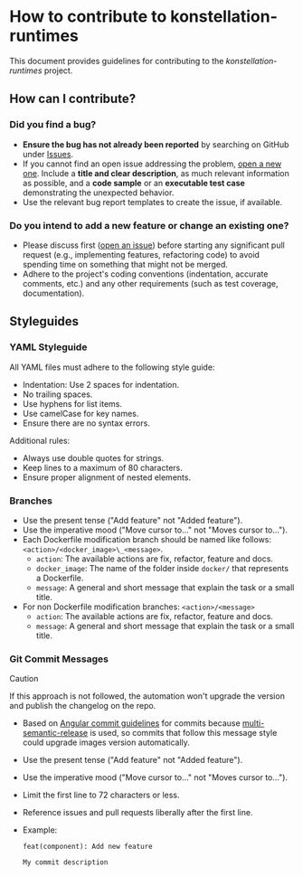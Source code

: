 # How to contribute to konstellation-runtimes

This document provides guidelines for contributing to the *konstellation-runtimes* project.

## How can I contribute?

### Did you find a bug?

* **Ensure the bug has not already been reported** by searching on GitHub under [Issues](https://github.com/konstellation-io/konstellation-runtimes/issues).
* If you cannot find an open issue addressing the problem, [open a new one](https://github.com/konstellation-io/konstellation-runtimes/issues/new). Include a **title and clear description**, as much relevant information as possible, and a **code sample** or an **executable test case** demonstrating the unexpected behavior.
* Use the relevant bug report templates to create the issue, if available.

### Do you intend to add a new feature or change an existing one?

* Please discuss first ([open an issue](https://github.com/konstellation-io/konstellation-runtimes/issues)) before starting any significant pull request (e.g., implementing features, refactoring code) to avoid spending time on something that might not be merged.
* Adhere to the project's coding conventions (indentation, accurate comments, etc.) and any other requirements (such as test coverage, documentation).

## Styleguides

### YAML Styleguide

All YAML files must adhere to the following style guide:

* Indentation: Use 2 spaces for indentation.
* No trailing spaces.
* Use hyphens for list items.
* Use camelCase for key names.
* Ensure there are no syntax errors.

Additional rules:

* Always use double quotes for strings.
* Keep lines to a maximum of 80 characters.
* Ensure proper alignment of nested elements.

### Branches

* Use the present tense ("Add feature" not "Added feature").
* Use the imperative mood ("Move cursor to..." not "Moves cursor to...").
* Each Dockerfile modification branch should be named like follows: `<action>/<docker_image>\_<message>`.
  * `action`: The available actions are fix, refactor, feature and docs.
  * `docker_image`: The name of the folder inside `docker/` that represents a Dockerfile.
  * `message`: A general and short message that explain the task or a small title.
* For non Dockerfile modification branches: `<action>/<message>`
  * `action`: The available actions are fix, refactor, feature and docs.
  * `message`: A general and short message that explain the task or a small title.

### Git Commit Messages

> [!CAUTION]
> If this approach is not followed, the automation won't upgrade the version and publish the changelog on the repo.

* Based on [Angular commit guidelines](https://github.com/angular/angular.js/blob/master/DEVELOPERS.md#-git-commit-guidelines) for commits because [multi-semantic-release](https://github.com/qiwi/multi-semantic-release) is used, so commits that follow this message style could upgrade images version automatically.
* Use the present tense ("Add feature" not "Added feature").
* Use the imperative mood ("Move cursor to..." not "Moves cursor to...").
* Limit the first line to 72 characters or less.
* Reference issues and pull requests liberally after the first line.
* Example:

    ```console
    feat(component): Add new feature

    My commit description
    ```
